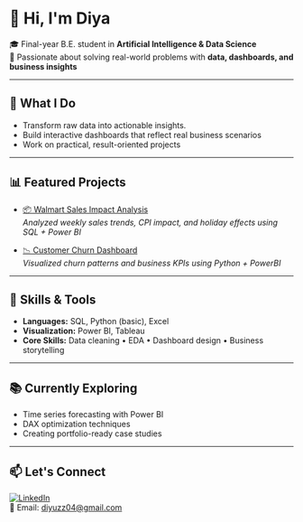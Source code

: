 # 👋 Hi, I'm Diya

🎓 Final-year B.E. student in **Artificial Intelligence & Data Science**  
📍 Passionate about solving real-world problems with **data, dashboards, and business insights**

---

## 🚀 What I Do

- Transform raw data into actionable insights.
- Build interactive dashboards that reflect real business scenarios  
- Work on practical, result-oriented projects

---

## 📊 Featured Projects

- [📦 Walmart Sales Impact Analysis](https://github.com/diyapatel07/walmart-sales-impact-analysis)  
  *Analyzed weekly sales trends, CPI impact, and holiday effects using SQL + Power BI*

- [📉 Customer Churn Dashboard](https://github.com/diyapatel07/customer-churn-analysis)  
  *Visualized churn patterns and business KPIs using Python + PowerBI*

---

## 🧠 Skills & Tools

- **Languages:** SQL, Python (basic), Excel  
- **Visualization:** Power BI, Tableau 
- **Core Skills:** Data cleaning • EDA • Dashboard design • Business storytelling

---

## 📚 Currently Exploring

- Time series forecasting with Power BI  
- DAX optimization techniques  
- Creating portfolio-ready case studies

---

## 📫 Let's Connect

[![LinkedIn](https://img.shields.io/badge/LinkedIn-blue?logo=linkedin)]([https://www.linkedin.com/in/diya-patel-03517628a])  
📧 Email: diyuzz04@gmail.com



